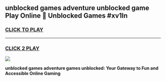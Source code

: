 
## unblocked games adventure unblocked game Play Online 👋 Unblocked Games #xv1ln
<h3>
<a href="https://premium.freeplayer.one?title=unblocked_games_adventure&ref=21F">CLICK TO PLAY</a></h3>
<hr>

<h3>
<a href="https://premium.freeplayer.one?title=unblocked_games_adventure&ref=21F">CLICK 2 PLAY</a>
  
</h3>

<a href="https://premium.freeplayer.one?title=unblocked_games_adventure&ref=21F/"><img src="https://clearcache.store/games.png"></a>


**unblocked games adventure games unblocked: Your Gateway to Fun and Accessible Online Gaming**
